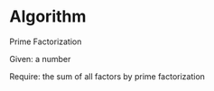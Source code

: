 # Algorithm
Prime Factorization

Given: a number

Require: the sum of all factors by prime factorization
